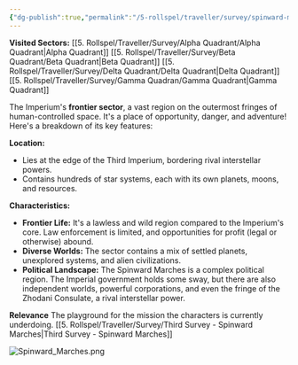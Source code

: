 ```yaml
---
{"dg-publish":true,"permalink":"/5-rollspel/traveller/survey/spinward-marches/","dgPassFrontmatter":true}
---
```


**Visited Sectors:**
[[5. Rollspel/Traveller/Survey/Alpha Quadrant/Alpha Quadrant\|Alpha Quadrant]]
[[5. Rollspel/Traveller/Survey/Beta Quadrant/Beta Quadrant\|Beta Quadrant]]
[[5. Rollspel/Traveller/Survey/Delta Quadrant/Delta Quadrant\|Delta Quadrant]]
[[5. Rollspel/Traveller/Survey/Gamma Quadran/Gamma Quadrant\|Gamma Quadrant]]

The Imperium's **frontier sector**, a vast region on the outermost fringes of human-controlled space. It's a place of opportunity, danger, and adventure! Here's a breakdown of its key features:

**Location:**
- Lies at the edge of the Third Imperium, bordering rival interstellar powers.
- Contains hundreds of star systems, each with its own planets, moons, and resources.

**Characteristics:**
- **Frontier Life:** It's a lawless and wild region compared to the Imperium's core. Law enforcement is limited, and opportunities for profit (legal or otherwise) abound.
- **Diverse Worlds:** The sector contains a mix of settled planets, unexplored systems, and alien civilizations.
- **Political Landscape:** The Spinward Marches is a complex political region. The Imperial government holds some sway, but there are also independent worlds, powerful corporations, and even the fringe of the Zhodani Consulate, a rival interstellar power.

**Relevance**
The playground for the mission the characters is currently underdoing.
[[5. Rollspel/Traveller/Survey/Third Survey - Spinward Marches\|Third Survey - Spinward Marches]]


![Spinward_Marches.png](/img/user/5.%20Rollspel/Traveller/Survey/Spinward_Marches.png)